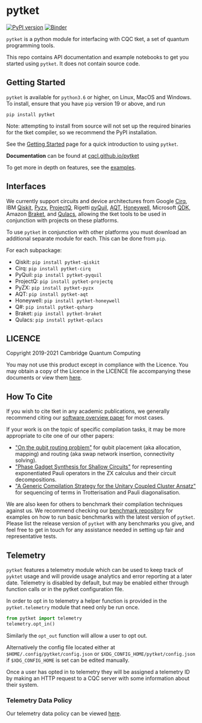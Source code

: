 # pytket

[![PyPI version](https://badge.fury.io/py/pytket.svg)](https://badge.fury.io/py/pytket)
[![Binder](https://mybinder.org/badge_logo.svg)](https://mybinder.org/v2/gh/CQCL/pytket/master?filepath=examples)

`pytket` is a python module for interfacing with CQC tket, a set of quantum programming tools.

This repo contains API documentation and example notebooks to get you started using `pytket`. It does not contain source code.

## Getting Started

``pytket`` is available for ``python3.6`` or higher, on Linux, MacOS and Windows.
To install, ensure that you have `pip` version 19 or above, and run

``pip install pytket``

Note: attempting to install from source will not set up the required binaries for the tket compiler, so we recommend the PyPI installation.

See the [Getting Started](https://cqcl.github.io/pytket/build/html/getting_started.html) page for a quick introduction to using `pytket`.

**Documentation** can be found at [cqcl.github.io/pytket](https://cqcl.github.io/pytket)

To get more in depth on features, see the [examples](https://github.com/CQCL/pytket/blob/master/examples).

## Interfaces

We currently support circuits and device architectures from Google [Cirq](https://www.github.com/quantumlib/cirq), IBM [Qiskit](https://qiskit.org), [Pyzx](https://github.com/Quantomatic/pyzx), [ProjectQ](https://github.com/ProjectQ-Framework/ProjectQ), Rigetti [pyQuil](http://rigetti.com/forest), [AQT](https://www.aqt.eu/services/), [Honeywell](https://www.honeywell.com/en-us/company/quantum), Microsoft [QDK](https://docs.microsoft.com/en-us/quantum/), Amazon [Braket](https://aws.amazon.com/braket/), and [Qulacs](http://docs.qulacs.org/en/latest/#), allowing the tket tools to be used in conjunction with projects on these platforms.

To use `pytket` in conjunction with other platforms you must download an additional separate module for each.
This can be done from `pip`.

For each subpackage:

* Qiskit: ``pip install pytket-qiskit``
* Cirq: ``pip install pytket-cirq``
* PyQuil: ``pip install pytket-pyquil``
* ProjectQ: ``pip install pytket-projectq``
* PyZX: ``pip install pytket-pyzx``
* AQT: ``pip install pytket-aqt``
* Honeywell: ``pip install pytket-honeywell``
* Q#: ``pip install pytket-qsharp``
* Braket: ``pip install pytket-braket``
* Qulacs: ``pip install pytket-qulacs``

## LICENCE

Copyright 2019-2021 Cambridge Quantum Computing

You may not use this product except in compliance with the Licence.
You may obtain a copy of the Licence in the LICENCE file accompanying
these documents or view them [here](https://cqcl.github.io/pytket/build/html/licence.html).

## How To Cite

If you wish to cite tket in any academic publications, we generally recommend citing our [software overview paper](https://doi.org/10.1088/2058-9565/ab8e92) for most cases.

If your work is on the topic of specific compilation tasks, it may be more appropriate to cite one of our other papers:

- ["On the qubit routing problem"](https://doi.org/10.4230/LIPIcs.TQC.2019.5) for qubit placement (aka allocation, mapping) and routing (aka swap network insertion, connectivity solving).
- ["Phase Gadget Synthesis for Shallow Circuits"](https://doi.org/10.4204/EPTCS.318.13) for representing exponentiated Pauli operators in the ZX calculus and their circuit decompositions.
- ["A Generic Compilation Strategy for the Unitary Coupled Cluster Ansatz"](https://arxiv.org/abs/2007.10515) for sequencing of terms in Trotterisation and Pauli diagonalisation.

We are also keen for others to benchmark their compilation techniques against us. We recommend checking our [benchmark repository](https://github.com/CQCL/tket_benchmarking) for examples on how to run basic benchmarks with the latest version of `pytket`. Please list the release version of `pytket` with any benchmarks you give, and feel free to get in touch for any assistance needed in setting up fair and representative tests.


## Telemetry
`pytket` features a telemetry module which can be used to keep track of `pyktet` usage and will provide usage analytics and error reporting at a later date. Telemetry is disabled by default, but may be enabled either through function calls or in the pytket configuration file.

In order to opt in to telemetry a helper function is provided in the `pytket.telemetry` module that need only be run once.

```python
from pytket import telemetry
telemetry.opt_in()
```

Similarly the `opt_out` function will allow a user to opt out.

Alternatively the config file located either at `$HOME/.config/pytket/config.json` or `$XDG_CONFIG_HOME/pytket/config.json` if `$XDG_CONFIG_HOME` is set can be edited manually.

Once a user has opted in to telemetry they will be assigned a telemetry ID by making an HTTP request to a CQC server with some information about their system.

### Telemetry Data Policy

Our telemetry data policy can be viewed [here](https://cqcl.github.io/pytket/build/html/telemetry_data_policy.html).
